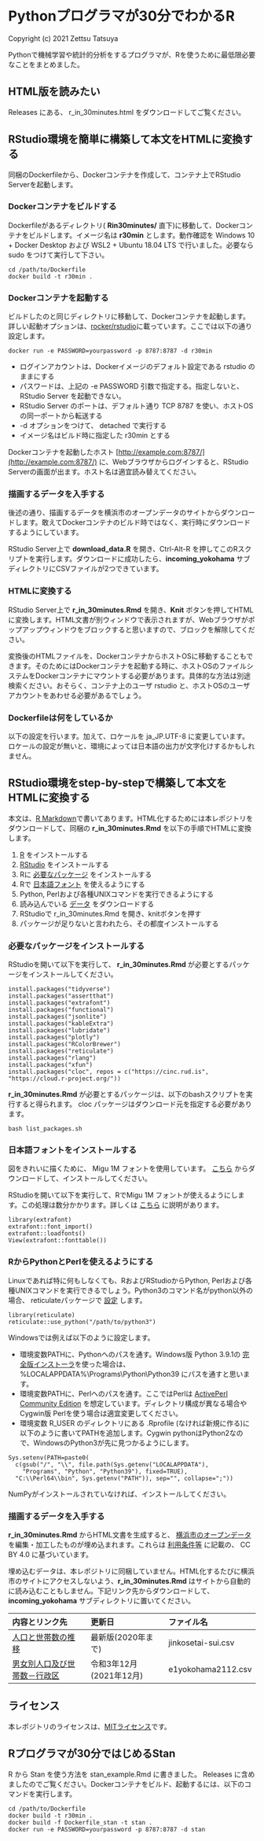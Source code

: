 # Pythonプログラマが30分でわかるR

Copyright (c) 2021 Zettsu Tatsuya

Pythonで機械学習や統計的分析をするプログラマが、Rを使うために最低限必要なことをまとめました。

## HTML版を読みたい

Releases にある、 r_in_30minutes.html をダウンロードしてご覧ください。

## RStudio環境を簡単に構築して本文をHTMLに変換する

同梱のDockerfileから、Dockerコンテナを作成して、コンテナ上でRStudio Serverを起動します。

### Dockerコンテナをビルドする

Dockerfileがあるディレクトリ( **Rin30minutes/** 直下)に移動して、Dockerコンテナをビルドします。イメージ名は **r30min** とします。動作確認を Windows 10 + Docker Desktop および WSL2 + Ubuntu 18.04 LTS で行いました。必要なら sudo をつけて実行して下さい。

```{bash}
cd /path/to/Dockerfile
docker build -t r30min .
```

### Dockerコンテナを起動する

ビルドしたのと同じディレクトリに移動して、Dockerコンテナを起動します。詳しい起動オプションは、[rocker/rstudio](https://hub.docker.com/r/rocker/rstudio)に載っています。ここでは以下の通り設定します。

```{bash}
docker run -e PASSWORD=yourpassword -p 8787:8787 -d r30min
```

+ ログインアカウントは、Dockerイメージのデフォルト設定である rstudio のままにする
+ パスワードは、上記の -e PASSWORD 引数で指定する。指定しないと、RStudio Server を起動できない。
+ RStudio Server のポートは、デフォルト通り TCP 8787 を使い、ホストOSの同一ポートから転送する
+ -d オプションをつけて、 detached で実行する
+ イメージ名はビルド時に指定した r30min とする

Dockerコンテナを起動したホスト [http://example.com:8787/](http://example.com:8787/) に、Webブラウザからログインすると、RStudio Serverの画面が出ます。ホスト名は適宜読み替えてください。

### 描画するデータを入手する

後述の通り、描画するデータを横浜市のオープンデータのサイトからダウンロードします。敢えてDockerコンテナのビルド時ではなく、実行時にダウンロードするようにしています。

RStudio Server上で **download_data.R** を開き、Ctrl-Alt-R を押してこのRスクリプトを実行します。ダウンロードに成功したら、**incoming_yokohama** サブディレクトリにCSVファイルが2つできています。

### HTMLに変換する

RStudio Server上で **r_in_30minutes.Rmd** を開き、**Knit** ボタンを押してHTMLに変換します。HTML文書が別ウィンドウで表示されますが、Webブラウザがポップアップウィンドウをブロックすると思いますので、ブロックを解除してください。

変換後のHTMLファイルを、DockerコンテナからホストOSに移動することもできます。そのためにはDockerコンテナを起動する時に、ホストOSのファイルシステムをDockerコンテナにマウントする必要があります。具体的な方法は別途検索ください。おそらく、コンテナ上のユーザ rstudio と、ホストOSのユーザアカウントをあわせる必要があるでしょう。

### Dockerfileは何をしているか

以下の設定を行います。加えて、ロケールを ja_JP.UTF-8 に変更しています。ロケールの設定が無いと、環境によっては日本語の出力が文字化けするかもしれません。

## RStudio環境をstep-by-stepで構築して本文をHTMLに変換する

本文は、[R Markdown](r_in_30minutes.Rmd)で書いてあります。HTML化するためには本レポジトリをダウンロードして、同梱の **r_in_30minutes.Rmd** を以下の手順でHTMLに変換します。

1. [R](https://cran.r-project.org/bin/windows/base/) をインストールする
1. [RStudio](https://rstudio.com/products/rstudio/) をインストールする
1. Rに [必要なパッケージ](#必要なパッケージをインストールする) をインストールする
1. Rで [日本語フォント](#日本語フォントをインストールする) を使えるようにする
1. Python, Perlおよび各種UNIXコマンドを実行できるようにする
1. 読み込んでいる [データ](#描画するデータを入手する) をダウンロードする
1. RStudioで r_in_30minutes.Rmd を開き、knitボタンを押す
1. パッケージが足りないと言われたら、その都度インストールする

### 必要なパッケージをインストールする

RStudioを開いて以下を実行して、 **r_in_30minutes.Rmd** が必要とするパッケージをインストールしてください。

```{r}
install.packages("tidyverse")
install.packages("assertthat")
install.packages("extrafont")
install.packages("functional")
install.packages("jsonlite")
install.packages("kableExtra")
install.packages("lubridate")
install.packages("plotly")
install.packages("RColorBrewer")
install.packages("reticulate")
install.packages("rlang")
install.packages("xfun")
install.packages("cloc", repos = c("https://cinc.rud.is", "https://cloud.r-project.org/"))
```

**r_in_30minutes.Rmd** が必要とするパッケージは、以下のbashスクリプトを実行すると得られます。 cloc パッケージはダウンロード元を指定する必要があります。

```{r}
bash list_packages.sh
```

### 日本語フォントをインストールする

図をきれいに描くために、 Migu 1M フォントを使用しています。 [こちら](https://mix-mplus-ipa.osdn.jp/migu/) からダウンロードして、インストールしてください。

RStudioを開いて以下を実行して、RでMigu 1M フォントが使えるようにします。この処理は数分かかります。詳しくは [こちら](https://qiita.com/zakkiiii/items/9bbfdaf46a097677205d) に説明があります。

```{r}
library(extrafont)
extrafont::font_import()
extrafont::loadfonts()
View(extrafont::fonttable())
```

### RからPythonとPerlを使えるようにする

Linuxであれば特に何もしなくても、RおよびRStudioからPython, Perlおよび各種UNIXコマンドを実行できるでしょう。Python3のコマンド名がpython以外の場合、 reticulateパッケージで [設定](https://rstudio.github.io/reticulate/articles/r_markdown.html) します。

```{r}
library(reticulate)
reticulate::use_python("/path/to/python3")
```

Windowsでは例えば以下のように設定します。

- 環境変数PATHに、Pythonへのパスを通す。Windows版 Python 3.9.1の [完全版インストーラ](https://docs.python.org/ja/3/using/windows.html#windows-full)を使った場合は、 %LOCALAPPDATA%\Programs\Python\Python39 にパスを通すと思います。
- 環境変数PATHに、Perlへのパスを通す。ここではPerlは [ActivePerl Community Edition](https://www.activestate.com/products/perl/downloads/) を想定しています。ディレクトリ構成が異なる場合やCygwin版 Perlを使う場合は適宜変更してください。
- 環境変数 R_USER のディレクトリにある .Rprofile (なければ新規に作る)に以下のように書いてPATHを追加します。Cygwin pythonはPython2なので、WindowsのPython3が先に見つかるようにします。

```{r}
Sys.setenv(PATH=paste0(
  c(gsub("/", "\\", file.path(Sys.getenv("LOCALAPPDATA"),
    "Programs", "Python", "Python39"), fixed=TRUE),
  "C:\\Perl64\\bin", Sys.getenv("PATH")), sep="", collapse=";"))
```

NumPyがインストールされていなければ、インストールしてください。

### 描画するデータを入手する

**r_in_30minutes.Rmd** からHTML文書を生成すると、 [横浜市のオープンデータ](https://www.city.yokohama.lg.jp/city-info/yokohamashi/tokei-chosa/portal/opendata/) を編集・加工したものが埋め込まれます。これらは [利用条件等](https://www.city.yokohama.lg.jp/city-info/yokohamashi/tokei-chosa/portal/opendata/opendata.html) に記載の、 CC BY 4.0 に基づいています。

埋め込むデータは、本レポジトリに同梱していません。HTML化するたびに横浜市のサイトにアクセスしないよう、**r_in_30minutes.Rmd** はサイトから自動的に読み込むこともしません。下記リンク先からダウンロードして、 **incoming_yokohama** サブディレクトリに置いてください。

|内容とリンク先|更新日|ファイル名|
|:------------------------------|:------------------------------|:------------------------------|
|[人口と世帯数の推移](https://www.city.yokohama.lg.jp/city-info/yokohamashi/tokei-chosa/portal/opendata/jinko-setai-suii.html)|最新版(2020年まで)|jinkosetai-sui.csv|
|[男女別人口及び世帯数－行政区](https://www.city.yokohama.lg.jp/city-info/yokohamashi/tokei-chosa/portal/opendata/suikei01.html)|令和3年12月(2021年12月)|e1yokohama2112.csv|

## ライセンス

本レポジトリのライセンスは、[MITライセンス](LICENSE.txt)です。

## Rプログラマが30分ではじめるStan

R から Stan を使う方法を stan_example.Rmd に書きました。 Releases に含めましたのでご覧ください。Dockerコンテナをビルド、起動するには、以下のコマンドを実行します。

```{bash}
cd /path/to/Dockerfile
docker build -t r30min .
docker build -f Dockerfile_stan -t stan .
docker run -e PASSWORD=yourpassword -p 8787:8787 -d stan
```
